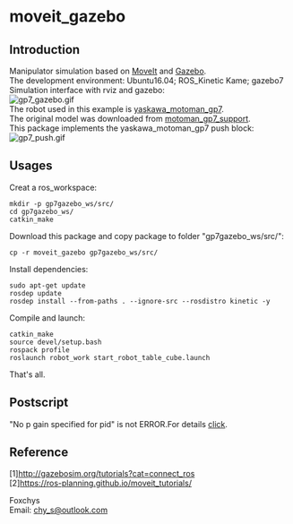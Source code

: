 # moveit_gazebo  
## Introduction
Manipulator simulation based on [MoveIt](https://moveit.ros.org/) and [Gazebo](http://gazebosim.org/).  
The development environment: Ubuntu16.04; ROS_Kinetic Kame; gazebo7  
Simulation interface with rviz and gazebo:  
![gp7_gazebo.gif](https://github.com/foxchys/ROS_Study/tree/master/moveit_gazebo/pictures/gp7_gazebo.gif)  
The robot used in this example is [yaskawa_motoman_gp7](https://www.motoman.com/en-us/products/robots/industrial/assembly-handling/gp-series/gp7).  
The original model was downloaded from [motoman_gp7_support](https://github.com/ros-industrial/motoman/tree/kinetic-devel/motoman_gp7_support).  
This package implements the yaskawa_motoman_gp7 push block:  
![gp7_push.gif](https://github.com/foxchys/ROS_Study/tree/master/moveit_gazebo/pictures/gp7_push.gif)  
## Usages  
Creat a ros_workspace:  
```
mkdir -p gp7gazebo_ws/src/
cd gp7gazebo_ws/
catkin_make
```  
Download this package and copy package to folder "gp7gazebo_ws/src/":  
```
cp -r moveit_gazebo gp7gazebo_ws/src/
```  
Install dependencies:  
```
sudo apt-get update
rosdep update
rosdep install --from-paths . --ignore-src --rosdistro kinetic -y
```  
Compile and launch:  
```
catkin_make
source devel/setup.bash
rospack profile
roslaunch robot_work start_robot_table_cube.launch
```  
That's all.  

## Postscript  
"No p gain specified for pid" is not ERROR.For details [click](https://answers.ros.org/question/293830/what-is-the-fix-for-no-p-gain-specified-for-pid-namespace-gazebo_ros_controlpid_gainsback_right_wheel_joint-ros-melodic/).  

## Reference  
[1]http://gazebosim.org/tutorials?cat=connect_ros  
[2]https://ros-planning.github.io/moveit_tutorials/  



Foxchys  
Email: chy_s@outlook.com
